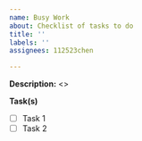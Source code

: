 ```yaml
---
name: Busy Work
about: Checklist of tasks to do
title: ''
labels: ''
assignees: 112523chen

---
```


**Description:** <>

**Task(s)**
- [ ] Task 1
- [ ] Task 2
